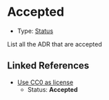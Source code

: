 # Accepted

* Type: [Status](status.md)

List all the ADR that are accepted

## Linked References

* [Use CC0 as license](0001-use-CC0-as-license.md)
  * Status: **Accepted**
